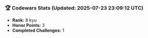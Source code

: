 ### 🏆 Codewars Stats (Updated: 2025-07-23 23:09:12 UTC)

- **Rank:** 8 kyu
- **Honor Points:** 3
- **Completed Challenges:** 1

